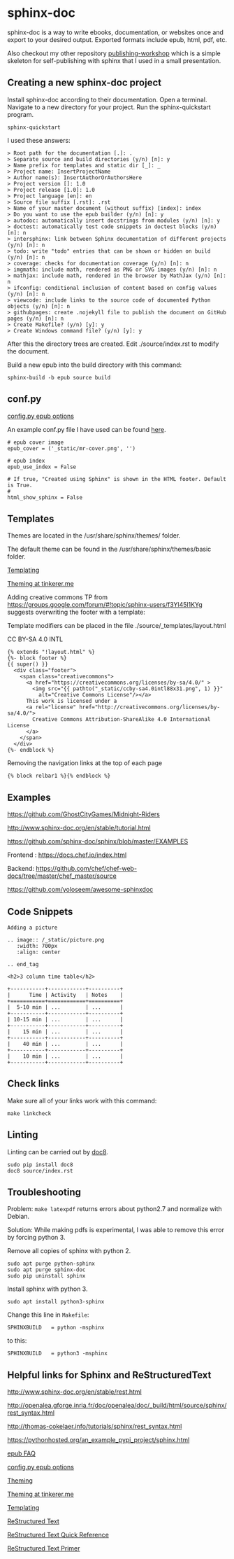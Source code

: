 # sphinx-doc

sphinx-doc is a way to write ebooks, documentation, or websites once and export
to your desired output.  Exported formats include epub, html, pdf, etc.

Also checkout my other repository
[publishing-workshop](https://github.com/TechnologyClassroom/publishing-workshop)
which is a simple skeleton for self-publishing with sphinx that I used in a
small presentation.

## Creating a new sphinx-doc project

Install sphinx-doc according to their documentation.  Open a terminal.  Navigate
to a new directory for your project.  Run the sphinx-quickstart program.

```sphinx-quickstart```

I used these answers:

```
> Root path for the documentation [.]: .
> Separate source and build directories (y/n) [n]: y
> Name prefix for templates and static dir [_]: _
> Project name: InsertProjectName
> Author name(s): InsertAuthorOrAuthorsHere
> Project version []: 1.0
> Project release [1.0]: 1.0
> Project language [en]: en
> Source file suffix [.rst]: .rst
> Name of your master document (without suffix) [index]: index
> Do you want to use the epub builder (y/n) [n]: y
> autodoc: automatically insert docstrings from modules (y/n) [n]: y
> doctest: automatically test code snippets in doctest blocks (y/n) [n]: n
> intersphinx: link between Sphinx documentation of different projects (y/n) [n]: n
> todo: write "todo" entries that can be shown or hidden on build (y/n) [n]: n
> coverage: checks for documentation coverage (y/n) [n]: n
> imgmath: include math, rendered as PNG or SVG images (y/n) [n]: n
> mathjax: include math, rendered in the browser by MathJax (y/n) [n]: n
> ifconfig: conditional inclusion of content based on config values (y/n) [n]: n
> viewcode: include links to the source code of documented Python objects (y/n) [n]: n
> githubpages: create .nojekyll file to publish the document on GitHub pages (y/n) [n]: n
> Create Makefile? (y/n) [y]: y
> Create Windows command file? (y/n) [y]: y
```

After this the directory trees are created.  Edit ./source/index.rst to modify
the document.

Build a new epub into the build directory with this command:

```sphinx-build -b epub source build```

## conf.py

[config.py epub options](http://www.sphinx-doc.org/en/stable/config.html#options-for-epub-output)

An example conf.py file I have used can be found
[here](https://github.com/GhostCityGames/Midnight-Riders/blob/master/source/conf.py).

```
# epub cover image
epub_cover = ('_static/mr-cover.png', '')

# epub index
epub_use_index = False

# If true, "Created using Sphinx" is shown in the HTML footer. Default is True.
#
html_show_sphinx = False
```

## Templates

Themes are located in the /usr/share/sphinx/themes/ folder.

The default theme can be found in the /usr/share/sphinx/themes/basic folder.

[Templating](http://www.sphinx-doc.org/en/stable/templating.html)

[Theming at tinkerer.me](http://tinkerer.me/doc/theming.html)

Adding creative commons
TP from https://groups.google.com/forum/#!topic/sphinx-users/f3Yl45l1KYg
suggests overwriting the footer with a template:

Template modifiers can be placed in the file ./source/_templates/layout.html

CC BY-SA 4.0 INTL

```
{% extends "!layout.html" %}
{%- block footer %}
{{ super() }}
  <div class="footer">
    <span class="creativecommons">
      <a href="https://creativecommons.org/licenses/by-sa/4.0/" >
        <img src="{{ pathto("_static/ccby-sa4.0intl88x31.png", 1) }}"
          alt="Creative Commons License"/></a>
      This work is licensed under a
      <a rel="license" href="http://creativecommons.org/licenses/by-sa/4.0/">
        Creative Commons Attribution-ShareAlike 4.0 International License
      </a>
    </span>
  </div>
{%- endblock %}
```

Removing the navigation links at the top of each page

```
{% block relbar1 %}{% endblock %}
```

## Examples

https://github.com/GhostCityGames/Midnight-Riders

http://www.sphinx-doc.org/en/stable/tutorial.html

https://github.com/sphinx-doc/sphinx/blob/master/EXAMPLES

Frontend : https://docs.chef.io/index.html

Backend: https://github.com/chef/chef-web-docs/tree/master/chef_master/source

https://github.com/yoloseem/awesome-sphinxdoc


## Code Snippets

```
Adding a picture

.. image:: /_static/picture.png
   :width: 700px
   :align: center

.. end_tag

<h2>3 column time table</h2>

+-----------+------------+----------+
|      Time | Activity   | Notes    |
+===========+============+==========+
|  5-10 min | ...        | ...      |
+-----------+------------+----------+
| 10-15 min | ...        | ...      |
+-----------+------------+----------+
|    15 min | ...        | ...      |
+-----------+------------+----------+
|    40 min | ...        | ...      |
+-----------+------------+----------+
|    10 min | ...        | ...      |
+-----------+------------+----------+
```

## Check links

Make sure all of your links work with this command:

```make linkcheck```

## Linting

Linting can be carried out by [doc8](https://pypi.python.org/pypi/doc8).

```
sudo pip install doc8
doc8 source/index.rst
```

## Troubleshooting

Problem: ```make latexpdf``` returns errors about python2.7 and normalize with Debian.

Solution: While making pdfs is experimental, I was able to remove this error by forcing python 3.

Remove all copies of sphinx with python 2.

```
sudo apt purge python-sphinx
sudo apt purge sphinx-doc
sudo pip uninstall sphinx
```

Install sphinx with python 3.

```sudo apt install python3-sphinx```

Change this line in ```Makefile```:

```SPHINXBUILD   = python -msphinx```

to this:

```SPHINXBUILD   = python3 -msphinx```

## Helpful links for Sphinx and ReStructuredText

http://www.sphinx-doc.org/en/stable/rest.html

http://openalea.gforge.inria.fr/doc/openalea/doc/_build/html/source/sphinx/rest_syntax.html

http://thomas-cokelaer.info/tutorials/sphinx/rest_syntax.html

https://pythonhosted.org/an_example_pypi_project/sphinx.html

[epub FAQ](http://sphinx.readthedocs.io/en/latest/faq.html#epub-info)

[config.py epub options](http://www.sphinx-doc.org/en/stable/config.html#options-for-epub-output)

[Theming](http://www.sphinx-doc.org/en/stable/theming.html)

[Theming at tinkerer.me](http://tinkerer.me/doc/theming.html)

[Templating](http://www.sphinx-doc.org/en/stable/templating.html)

[ReStructured Text](http://docutils.sourceforge.net/rst.html)

[ReStructured Text Quick Reference](http://docutils.sourceforge.net/docs/user/rst/quickref.html)

[ReStructured Text Primer](http://docutils.sourceforge.net/docs/user/rst/quickstart.html)
